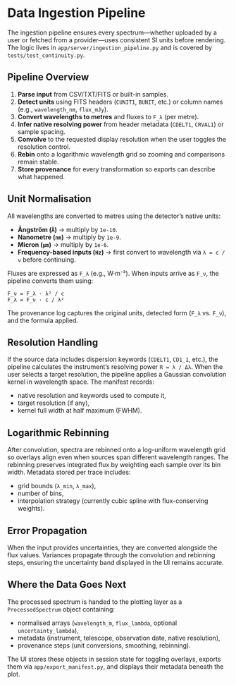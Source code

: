 # Data Ingestion Pipeline

The ingestion pipeline ensures every spectrum—whether uploaded by a user or fetched from a provider—uses consistent SI units before rendering. The logic lives in `app/server/ingestion_pipeline.py` and is covered by `tests/test_continuity.py`.

## Pipeline Overview
1. **Parse input** from CSV/TXT/FITS or built-in samples.
2. **Detect units** using FITS headers (`CUNIT1`, `BUNIT`, etc.) or column names (e.g., `wavelength_nm`, `flux_mJy`).
3. **Convert wavelengths to metres** and fluxes to `F_λ` (per metre).
4. **Infer native resolving power** from header metadata (`CDELT1`, `CRVAL1`) or sample spacing.
5. **Convolve** to the requested display resolution when the user toggles the resolution control.
6. **Rebin** onto a logarithmic wavelength grid so zooming and comparisons remain stable.
7. **Store provenance** for every transformation so exports can describe what happened.

## Unit Normalisation
All wavelengths are converted to metres using the detector’s native units:
- **Ångström (`Å`)** → multiply by `1e-10`.
- **Nanometre (`nm`)** → multiply by `1e-9`.
- **Micron (`µm`)** → multiply by `1e-6`.
- **Frequency-based inputs (`Hz`)** → first convert to wavelength via `λ = c / ν` before continuing.

Fluxes are expressed as `F_λ` (e.g., W·m⁻³). When inputs arrive as `F_ν`, the pipeline converts them using:
```
F_ν = F_λ · λ² / c
F_λ = F_ν · c / λ²
```
The provenance log captures the original units, detected form (`F_λ` vs. `F_ν`), and the formula applied.

## Resolution Handling
If the source data includes dispersion keywords (`CDELT1`, `CD1_1`, etc.), the pipeline calculates the instrument’s resolving power `R = λ / Δλ`. When the user selects a target resolution, the pipeline applies a Gaussian convolution kernel in wavelength space. The manifest records:
- native resolution and keywords used to compute it,
- target resolution (if any),
- kernel full width at half maximum (FWHM).

## Logarithmic Rebinning
After convolution, spectra are rebinned onto a log-uniform wavelength grid so overlays align even when sources span different wavelength ranges. The rebinning preserves integrated flux by weighting each sample over its bin width. Metadata stored per trace includes:
- grid bounds (`λ_min`, `λ_max`),
- number of bins,
- interpolation strategy (currently cubic spline with flux-conserving weights).

## Error Propagation
When the input provides uncertainties, they are converted alongside the flux values. Variances propagate through the convolution and rebinning steps, ensuring the uncertainty band displayed in the UI remains accurate.

## Where the Data Goes Next
The processed spectrum is handed to the plotting layer as a `ProcessedSpectrum` object containing:
- normalised arrays (`wavelength_m`, `flux_lambda`, optional `uncertainty_lambda`),
- metadata (instrument, telescope, observation date, native resolution),
- provenance steps (unit conversions, smoothing, rebinning).

The UI stores these objects in session state for toggling overlays, exports them via `app/export_manifest.py`, and displays their metadata beneath the plot.
